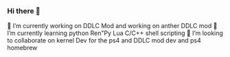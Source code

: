 ### Hi there 👋
🔭 I’m currently working on DDLC Mod  and working on anther DDLC mod
🌱 I’m currently learning python  Ren"Py Lua C/C++ shell scripting
👯 I’m looking to collaborate on kernel Dev for the ps4 and DDLC mod dev and ps4 homebrew

